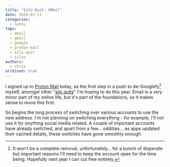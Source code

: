```yaml
---
title: "Silo Quit: GMail"
date: 2019-03-13
categories:
  - notes
tags:
  - email
  - gmail
  - google
  - proton-mail
  - silo-quit
  - silos
authors:
  - chris
archived: true
---
```


I signed up to [Proton Mail](https://www.protonmail.com/) today, as the first step in a push to de-Googlefy[^1] myself, amongst other "[silo quits](https://indieweb.org/silo-quits)" I'm hoping to do this year. Email is a _very_ minor part of my online life, but it's part of the foundations, so it makes sense to move this first.

So begins the long process of switching over various accounts to use the new address. I'm not planning on switching everything - for example, I'll not use it for _anything_ social media related. A couple of important accounts have already switched, and apart from a few… oddities… as apps updated their cached details, these switches have gone smoothly enough.

[^1]: It won't be a complete removal, unfortunately… for a bunch of disperate but important reasons I'll need to keep the account open for the time being. Hopefully next year I can cut free entirely.
